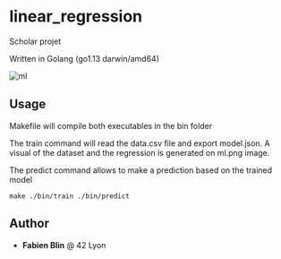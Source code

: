 # linear_regression
Scholar projet

Written in Golang (go1.13 darwin/amd64)

![ml](https://github.com/keschnir/linear_regression/blob/master/ml.png)

## Usage
Makefile will compile both executables in the bin folder

The train command will read the data.csv file and export model.json. A visual of the dataset and the regression is generated on ml.png image.

The predict command allows to make a prediction based on the trained model

`make
./bin/train
./bin/predict`

## Author

* **Fabien Blin** @ 42 Lyon
